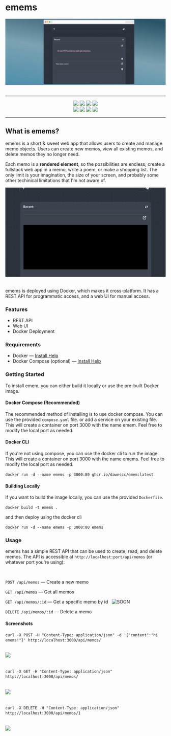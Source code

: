 # emems

<img style="margin-bottom:2ch;" src="public/img/bannerimg.png">

------

<p align="center">
<img src="https://img.shields.io/github/v/tag/dawescc/emems?label=Latest+Version">
<img src="https://img.shields.io/github/languages/count/dawescc/emems?">
<img src="https://img.shields.io/github/languages/top/dawescc/emems">
<img src="https://img.shields.io/github/commit-activity/w/dawescc/emems"><br />
<img src="https://img.shields.io/github/v/release/dawescc/emems?&label=Latest+Release&color=yellow">
<img src="https://img.shields.io/github/actions/workflow/status/dawescc/emems/prod.yaml">
<img src="https://img.shields.io/github/issues/dawescc/emems">
<img src="https://img.shields.io/github/downloads/dawescc/emems/total">
</p>

------

## What is emems?

emems is a short & sweet web app that allows users to create and manage memo objects. Users can create new memos, view all existing memos, and delete memos they no longer need.

Each memo is a **rendered element**, so the possibilities are endless; create a fullstack web app in a memo, write a poem, or make a shopping list. The only limit is your imagination, the size of your screen, and probably some other techinical limitations that I'm not aware of.

<img style="margin-bottom:2ch;" src="public/img/bounce.gif">

emems is deployed using Docker, which makes it cross-platform. It has a REST API for programmatic access, and a web UI for manual access.

### Features

- REST API
- Web UI
- Docker Deployment

### Requirements

- Docker &mdash; [Install Help](https://docs.docker.com/engine/install/)
- Docker Compose (optional) &mdash; [Install Help](https://docs.docker.com/compose/#docker-compose)

### Getting Started

To install emem, you can either build it locally or use the pre-built Docker image.

#### Docker Compose (Recommended)

The recommended method of installing is to use docker compose. You can use the provided `compose.yaml` file. or add a service on your existing file. This will create a container on port 3000 with the name emem. Feel free to modify the local port as needed.

#### Docker CLI

If you're not using compose, you can use the docker cli to run the image. This will create a container on port 3000 with the name emems. Feel free to modify the local port as needed.

```docker run -d --name emems -p 3000:80 ghcr.io/dawescc/emem:latest```

#### Building Locally

If you want to build the image locally, you can use the provided `Dockerfile`.

```docker build -t emems .```

and then deploy using the docker cli

```docker run -d --name emems -p 3000:80 emems```

### Usage

emems has a simple REST API that can be used to create, read, and delete memos. The API is accessible at `http://localhost:port/api/memos` (or whatever port you're using):

<br>

`POST /api/memos` &mdash; Create a new memo

`GET /api/memos` &mdash; Get all memos

`GET /api/memos/:id` &mdash; Get a specific memo by id &nbsp; ![SOON](https://img.shields.io/badge/-SOON-9cf)

`DELETE /api/memos/:id` &mdash; Delete a memo


#### Screenshots

```
curl -X POST -H "Content-Type: application/json" -d '{"content":"hi emems!"}' http://localhost:3000/api/memos/
```
<img style="margin-block:2ch" src="public/img/curl.png">

```
curl -X GET -H "Content-Type: application/json" http://localhost:3000/api/memos/
```

<img style="margin-block:2ch" src="public/img/curl2.png">

```
curl -X DELETE -H "Content-Type: application/json" http://localhost:3000/api/memos/1
```

<img style="margin-block:2ch" src="public/img/curl3.png">